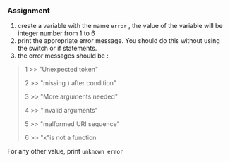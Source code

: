  
### Assignment
1. create a variable  with the name `error` ,  the value of the variable will be  integer number from 1 to 6  
2. print the appropriate error message. You should do this without using the switch or if statements.
3.  the error messages should be : 

> 1 >> "Unexpected token" 
> 
> 2 >> "missing ) after condition"
> 
> 3 >> "More arguments needed"
> 
> 4 >> "invalid arguments"
> 
> 5 >> "malformed URI sequence"
> 
> 6 >> "x"is not a function


 For any other value, print `unknown error` 
